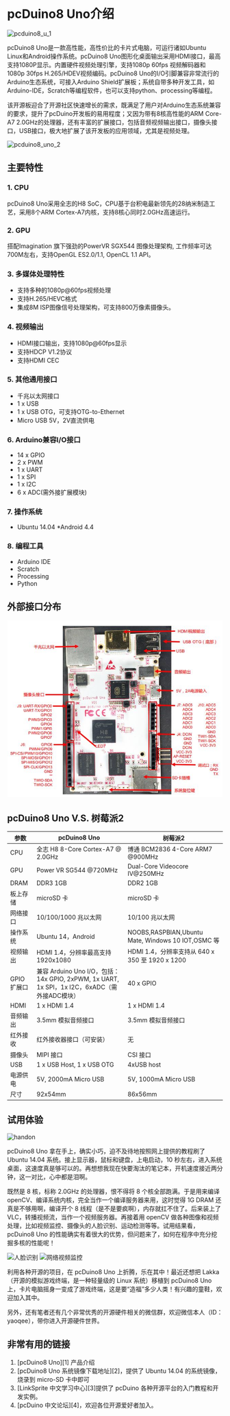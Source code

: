# pcDuino8 Uno介绍
![pcduino8_u_1](http://www.linksprite.com/wp-content/uploads/2014/11/pcduino8_uno_1.jpg)

pcDuino8 Uno是一款高性能，高性价比的卡片式电脑，可运行诸如Ubuntu Linux和Android操作系统。pcDuino8 Uno图形化桌面输出采用HDMI接口，最高支持1080P显示。内置硬件视频处理引擎，支持1080p 60fps 视频解码器和1080p 30fps H.265/HDEV视频编码。pcDuino8 Uno的I/O引脚兼容非常流行的Arduino生态系统，可接入Arduino Shield扩展板；系统自带多种开发工具，如Arduino-IDE，Scratch等编程软件，也可以支持python、processing等编程。

该开源板迎合了开源社区快速增长的需求，既满足了用户对Arduino生态系统兼容的要求，提升了pcDuino开发板的易用程度；又因为带有8核高性能的ARM Core-A7 2.0GHz的处理器，还有丰富的扩展接口，包括音频视频输出接口，摄像头接口，USB接口，极大地扩展了该开发板的应用领域，尤其是视频处理。

![pcduino8_uno_2](http://www.linksprite.com/wp-content/uploads/2015/09/pcduino8_uno_2.jpg)

 ## 主要特性

### 1. CPU

pcDuino8 Uno采用全志的H8 SoC，CPU基于台积电最新领先的28纳米制造工艺，采用8个ARM Cortex-A7内核，支持8核心同时2.0GHz高速运行。

### 2. GPU

搭配Imagination 旗下强劲的PowerVR SGX544 图像处理架构, 工作频率可达700M左右，支持OpenGL ES2.0/1.1, OpenCL 1.1 API。

### 3. 多媒体处理特性

* 支持多种的1080p@60fps视频处理
* 支持H.265/HEVC格式
* 集成8M ISP图像信号处理架构，可支持800万像素摄像头。

### 4. 视频输出

* HDMI接口输出，支持1080p@60fps显示
* 支持HDCP V1.2协议
* 支持HDMI CEC

### 5. 其他通用接口

* 千兆以太网接口
* 1 x USB
* 1 x USB OTG，可支持OTG-to-Ethernet
* Micro USB 5V，2V直流供电

### 6. Arduino兼容I/O接口

* 14 x GPIO
* 2 x PWM
* 1 x UART
* 1 x SPI
* 1 x I2C
* 6 x ADC(需外接扩展模块)

### 7. 操作系统

* Ubuntu 14.04
*Android 4.4

### 8. 编程工具

* Arduino IDE
* Scratch
* Processing
* Python

## 外部接口分布

![IO](/images/pcduino8-gpio.JPG)

## pcDuino8 Uno V.S. 树莓派2

|参数|pcDuino8 Uno|树莓派2|
|---|---|---|
|CPU|全志 H8 8-Core Cortex-A7 @ 2.0GHz|博通 BCM2836 4-Core ARM7 @900MHz|
|GPU|Power VR SG544 @720MHz|Dual-Core Videocore IV@250MHz|
|DRAM|DDR3 1GB|DDR2 1GB|
|板上存储|microSD 卡|microSD 卡|
|网络接口|10/100/1000 兆以太网|10/100 兆以太网|
|操作系统|Ubuntu 14，Android|NOOBS,RASPBIAN,Ubuntu Mate, Windows 10 IOT,OSMC 等|
|视频输出|HDMI 1.4，分辨率最高支持 1920x1080|HDMI 1.4，分辨率支持从 640 x 350 至 1920 x 1200|
|GPIO扩展口|兼容 Arduino Uno I/O，包括：14x GPIO, 2xPWM, 1x UART, 1x SPI，1x I2C，6xADC（需外接ADC模块）|40 x GPIO|
|HDMI|1 x HDMI 1.4|1 x HDMI 1.4|
|音频输出|3.5mm 模拟音频接口|3.5mm 模拟音频接口|
|红外接收|红外接收器接口（可安装）|无|
|摄像头|MIPI 接口|CSI 接口|
|USB|1 x USB Host, 1 x USB OTG|4xUSB host|
|电源供电|5V, 2000mA Micro USB|5V, 1000mA Micro USB|
|尺寸|92x54mm | 86x56mm|

## 试用体验

![handon](https://github.com/tinyclub/tinylab.org/blob/master/images/boards/pcduino/pcduino8_uno_4.jpg)

pcDuino8 Uno 拿在手上，确实小巧，迫不及待地按照网上提供的教程刷了 Ubuntu 14.04 系统。接上显示器，鼠标和键盘，上电启动，10 秒左右，进入系统桌面，这速度真是够可以的。再想想我现在快要淘汰的笔记本，开机速度接近两分钟，这一对比，心中都是泪啊。

既然是 8 核，标称 2.0GHz 的处理器，恨不得将 8 个核全部跑满。于是用来编译 openCV、编译系统内核，完全当作一个编译服务器来用，这时觉得 1G DRAM 还真是不够用啊，编译开个 8 线程（是不是要疯啊），内存就扛不住了。后来装上了 VLC，转播视频流，当作一个视频服务器。再接着用 openCV 做各种图像和视频处理，比如视频监控、摄像头的人脸识别、运动检测等等。试用结果看，pcDuino8 Uno 的性能确实有着很大的优势，但问题来了，如何在程序中充分挖掘多核的性能呢！

<img src="https://github.com/tinyclub/tinylab.org/raw/master/images/boards/pcduino/pcduino8_uno_5.jpg" title="人脸识别" width="300">

<img src="https://github.com/tinyclub/tinylab.org/raw/master/images/boards/pcduino/pcduino8_uno_6.jpg" title="网络视频监控" width="300">

利用各种开源的项目，在 pcDuino8 Uno 上折腾，乐在其中！最近还想把 Lakka（开源的模拟游戏终端，是一种轻量级的 Linux 系统）移植到 pcDuino8 Uno 上，卡片电脑摇身一变成了游戏终端，这是要“造福”多少人类！有兴趣的童鞋，欢迎加入其中。

另外，还有笔者还有几个非常优秀的开源硬件相关的微信群，欢迎微信本人（ID：yaoqee），带你进入开源硬件世界。

## 非常有用的链接

1. [pcDuino8 Uno][1] 产品介绍
2. [pcDuino8 Uno 系统镜像下载地址][2]，提供了 Ubuntu 14.04 的系统镜像，烧录到 micro-SD 卡中即可
3. [LinkSprite 中文学习中心][3]提供了 pcDuino 各种开源平台的入门教程和开发实例。
4. [pcDuino 中文论坛][4]，欢迎各位开源爱好者加入。